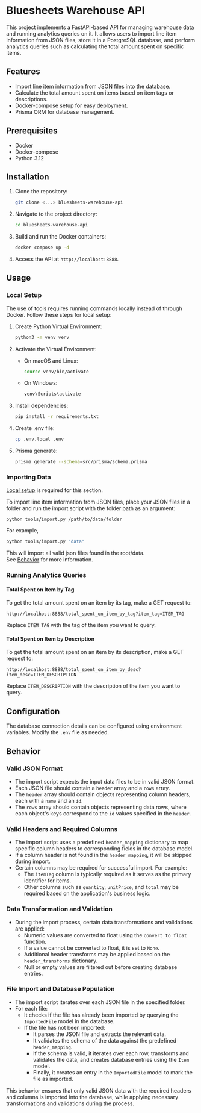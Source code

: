 # Bluesheets Warehouse API

This project implements a FastAPI-based API for managing warehouse data and running analytics queries on it. It allows users to import line item information from JSON files, store it in a PostgreSQL database, and perform analytics queries such as calculating the total amount spent on specific items.

## Features

- Import line item information from JSON files into the database.
- Calculate the total amount spent on items based on item tags or descriptions.
- Docker-compose setup for easy deployment.
- Prisma ORM for database management.

## Prerequisites

- Docker
- Docker-compose
- Python 3.12

## Installation

1. Clone the repository:

   ```bash
   git clone <...> bluesheets-warehouse-api
   ```

2. Navigate to the project directory:

   ```bash
   cd bluesheets-warehouse-api
   ```

3. Build and run the Docker containers:

   ```bash
   docker compose up -d
   ```

4. Access the API at `http://localhost:8888`.

## Usage

### Local Setup

The use of tools requires running commands locally instead of through Docker. Follow these steps for local setup:

1. Create Python Virtual Environment:

   ```bash
   python3 -m venv venv
   ```

2. Activate the Virtual Environment:

   - On macOS and Linux:

     ```bash
     source venv/bin/activate
     ```

   - On Windows:

     ```powershell
     venv\Scripts\activate
     ```

3. Install dependencies:

   ```bash
   pip install -r requirements.txt
   ```

4. Create .env file:

   ```bash
   cp .env.local .env
   ```

5. Prisma generate:

   ```bash
   prisma generate --schema=src/prisma/schema.prisma
   ```

### Importing Data

[Local setup](#local-setup) is required for this section.

To import line item information from JSON files, place your JSON files in a folder and run the import script with the folder path as an argument:

```
python tools/import.py /path/to/data/folder
```

For example,

```bash
python tools/import.py "data"
```

This will import all valid json files found in the root/data.\
See [Behavior](#behavior) for more information.

### Running Analytics Queries

#### Total Spent on Item by Tag

To get the total amount spent on an item by its tag, make a GET request to:

```
http://localhost:8888/total_spent_on_item_by_tag?item_tag=ITEM_TAG
```

Replace `ITEM_TAG` with the tag of the item you want to query.

#### Total Spent on Item by Description

To get the total amount spent on an item by its description, make a GET request to:

```
http://localhost:8888/total_spent_on_item_by_desc?item_desc=ITEM_DESCRIPTION
```

Replace `ITEM_DESCRIPTION` with the description of the item you want to query.

## Configuration

The database connection details can be configured using environment variables. Modify the `.env` file as needed.

## Behavior

### Valid JSON Format

- The import script expects the input data files to be in valid JSON format.
- Each JSON file should contain a `header` array and a `rows` array.
- The `header` array should contain objects representing column headers, each with a `name` and an `id`.
- The `rows` array should contain objects representing data rows, where each object's keys correspond to the `id` values specified in the `header`.

### Valid Headers and Required Columns

- The import script uses a predefined `header_mapping` dictionary to map specific column headers to corresponding fields in the database model.
- If a column header is not found in the `header_mapping`, it will be skipped during import.
- Certain columns may be required for successful import. For example:
  - The `itemTag` column is typically required as it serves as the primary identifier for items.
  - Other columns such as `quantity`, `unitPrice`, and `total` may be required based on the application's business logic.

### Data Transformation and Validation

- During the import process, certain data transformations and validations are applied:
  - Numeric values are converted to float using the `convert_to_float` function.
  - If a value cannot be converted to float, it is set to `None`.
  - Additional header transforms may be applied based on the `header_transforms` dictionary.
  - Null or empty values are filtered out before creating database entries.

### File Import and Database Population

- The import script iterates over each JSON file in the specified folder.
- For each file:
  - It checks if the file has already been imported by querying the `ImportedFile` model in the database.
  - If the file has not been imported:
    - It parses the JSON file and extracts the relevant data.
    - It validates the schema of the data against the predefined `header_mapping`.
    - If the schema is valid, it iterates over each row, transforms and validates the data, and creates database entries using the `Item` model.
    - Finally, it creates an entry in the `ImportedFile` model to mark the file as imported.

This behavior ensures that only valid JSON data with the required headers and columns is imported into the database, while applying necessary transformations and validations during the process.

